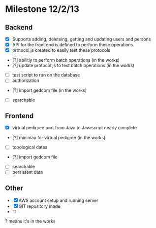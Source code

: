 Milestone 12/2/13
=================

Backend
-------
- [x] Supports adding, deleteing, getting and updating users and persons
- [x] API for the front end is defined to perform these operations
- [x] protocol.js created to easily test these protocols
- [?] abilitiy to perform batch operations (in the works)
- [?] update protocol.js to test batch operations (in the works)
- [ ] test script to run on the database
- [ ] authorization
- [?] import gedcom file (in the works)
- [ ] searchable

Frontend
--------
- [x] virtual pedigree port from Java to Javascript nearly complete
- [?] minimap for virtual pedigree (in the works) 
- [ ] topological dates
- [?] import gedcom file
- [ ] searchable
- [ ] persistent data

Other
-----
- [x] AWS account setup and running server
- [x] GIT repository made
- [ ] 

? means it's in the works
 